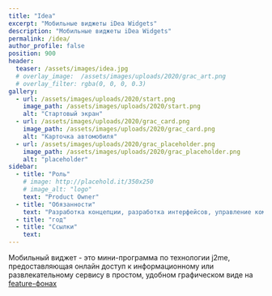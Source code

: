 ```yaml
---
title: "Idea"
excerpt: "Мобильные виджеты iDea Widgets"
description: "Мобильные виджеты iDea Widgets"
permalink: /idea/
author_profile: false
position: 900
header:
  teaser: /assets/images/idea.jpg
  # overlay_image:  /assets/images/uploads/2020/grac_art.png
  # overlay_filter: rgba(0, 0, 0, 0.3)
gallery:
  - url: /assets/images/uploads/2020/start.png
    image_path: /assets/images/uploads/2020/start.png
    alt: "Стартовый экран"
  - url: /assets/images/uploads/2020/grac_card.png
    image_path: /assets/images/uploads/2020/grac_card.png
    alt: "Карточка автомобиля"
  - url: /assets/images/uploads/2020/grac_placeholder.png
    image_path: /assets/images/uploads/2020/grac_placeholder.png
    alt: "placeholder"
sidebar:
  - title: "Роль"
    # image: http://placehold.it/350x250
    # image_alt: "logo"
    text: "Product Owner"
  - title: "Обязанности"
    text: "Разработка концепции, разработка интерфейсов, управление командой"
  - title: "год"
  - title: "Ссылки" 
    text: 
---
```



Мобильный виджет - это мини-программа по технологии j2me, предоставляющая онлайн доступ к информационному или развлекательному сервису в простом, удобном графическом виде на [feature-фонах](https://ru.wikipedia.org/wiki/Фичерфон)